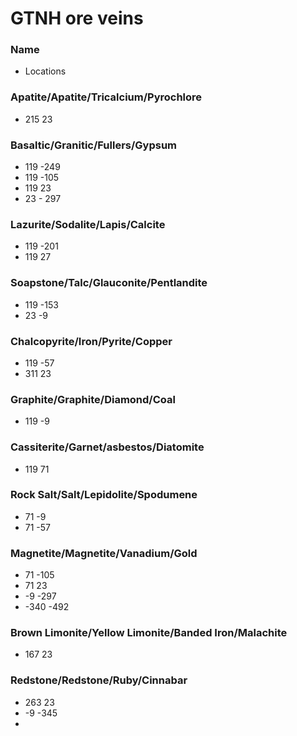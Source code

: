 # GTNH ore veins 

### Name
* Locations

### Apatite/Apatite/Tricalcium/Pyrochlore
* 215 23

### Basaltic/Granitic/Fullers/Gypsum
* 119 -249
* 119 -105
* 119   23
* 23 - 297

### Lazurite/Sodalite/Lapis/Calcite
* 119 -201
* 119 27

### Soapstone/Talc/Glauconite/Pentlandite
* 119 -153
* 23   -9

### Chalcopyrite/Iron/Pyrite/Copper
* 119 -57
* 311 23

### Graphite/Graphite/Diamond/Coal
* 119  -9

### Cassiterite/Garnet/asbestos/Diatomite
* 119  71

### Rock Salt/Salt/Lepidolite/Spodumene
* 71   -9
* 71  -57

### Magnetite/Magnetite/Vanadium/Gold
* 71 -105
* 71 23
* -9 -297  
* -340 -492
### Brown Limonite/Yellow Limonite/Banded Iron/Malachite
* 167 23

### Redstone/Redstone/Ruby/Cinnabar
* 263 23
* -9 -345
* 
 
